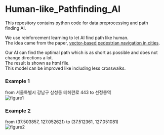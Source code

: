 # Human-like_Pathfinding_AI

This repository contains python code for data preprocessing and path finding AI.

We use reinforcement learning to let AI find path like human.  
The idea came from the paper, [vector-based pedestrian navigation in cities](https://arxiv.org/pdf/2103.07104.pdf).

Our AI can find the optimal path which is as short as possible and does not change directions a lot.  
The result is shown as html file.  
This model can be improved like including less crosswalks.

### Example 1
from 서울특별시 강남구 삼성동 테헤란로 443 to 선정릉역  
![figure1](https://user-images.githubusercontent.com/42999090/141388891-49996c8d-1c48-4781-8767-dcdd9b25a1f1.png)  

### Example 2
from (37.503857, 127.052621) to (37.512361, 127.051081)  
![figure2](https://user-images.githubusercontent.com/42999090/141388918-4c111c6f-6450-4975-9781-b74504853f76.png)
